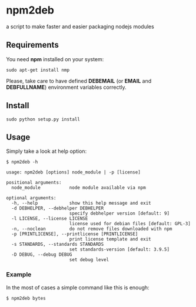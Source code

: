 npm2deb
=======

a script to make faster and easier packaging nodejs modules

## Requirements
You need **npm** installed on your system:
```
sudo apt-get install nmp
```
Please, take care to have defined **DEBEMAIL** (or **EMAIL** and **DEBFULLNAME**) environment variables correctly.

## Install
```
sudo python setup.py install
```

## Usage
Simply take a look at help option:
```
$ npm2deb -h

usage: npm2deb [options] node_module | -p [license]

positional arguments:
  node_module           node module available via npm

optional arguments:
  -h, --help            show this help message and exit
  -d DEBHELPER, --debhelper DEBHELPER
                        specify debhelper version [default: 9]
  -l LICENSE, --license LICENSE
                        license used for debian files [default: GPL-3]
  -n, --noclean         do not remove files downloaded with npm
  -p [PRINTLICENSE], --printlicense [PRINTLICENSE]
                        print license template and exit
  -s STANDARDS, --standards STANDARDS
                        set standards-version [default: 3.9.5]
  -D DEBUG, --debug DEBUG
                        set debug level
```

### Example
In the most of cases a simple command like this is enough:
```
$ npm2deb bytes
```
